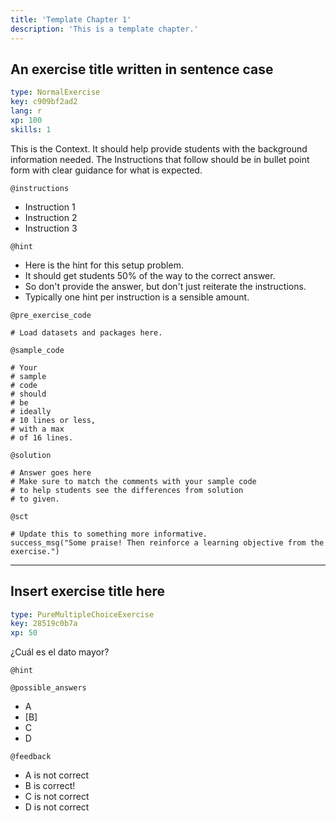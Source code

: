 ```yaml
---
title: 'Template Chapter 1'
description: 'This is a template chapter.'
---
```


## An exercise title written in sentence case

```yaml
type: NormalExercise
key: c909bf2ad2
lang: r
xp: 100
skills: 1
```

This is the Context. It should help provide students with the background information needed.
The Instructions that follow should be in bullet point form with clear guidance for what is expected.

`@instructions`
- Instruction 1
- Instruction 2
- Instruction 3

`@hint`
- Here is the hint for this setup problem. 
- It should get students 50% of the way to the correct answer.
- So don't provide the answer, but don't just reiterate the instructions.
- Typically one hint per instruction is a sensible amount.

`@pre_exercise_code`
```{r}
# Load datasets and packages here.
```

`@sample_code`
```{r}
# Your
# sample
# code
# should
# be
# ideally
# 10 lines or less,
# with a max
# of 16 lines.
```

`@solution`
```{r}
# Answer goes here
# Make sure to match the comments with your sample code
# to help students see the differences from solution
# to given.
```

`@sct`
```{r}
# Update this to something more informative.
success_msg("Some praise! Then reinforce a learning objective from the exercise.")
```

---

## Insert exercise title here

```yaml
type: PureMultipleChoiceExercise
key: 28519c0b7a
xp: 50
```

¿Cuál es el dato mayor?

`@hint`


`@possible_answers`
- A
- [B]
- C
- D

`@feedback`
- A is not correct
- B is correct!
- C is not correct
- D is not correct

